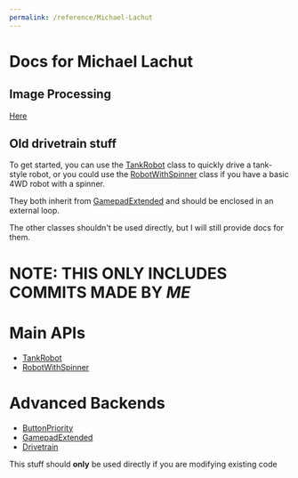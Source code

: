 ```yaml
---
permalink: /reference/Michael-Lachut
---
```


# Docs for Michael Lachut

## Image Processing
[Here](./Michael-Lachut/image-pain)

## Old drivetrain stuff

To get started, you can use the [TankRobot](./Michael-Lachut/TankRobot) class to quickly drive a tank-style robot,
or you could use the [RobotWithSpinner](./Michael-Lachut/RobotWithSpinner) class if you have a basic 4WD robot with a spinner.

They both inherit from [GamepadExtended](./Michael-Lachut/backend/GamepadExtended) and should be enclosed in an external loop.

The other classes shouldn't be used directly, but I will still provide docs for them.


# NOTE: THIS ONLY INCLUDES COMMITS MADE BY _ME_

# Main APIs

  * [TankRobot](./Michael-Lachut/TankRobot)
  * [RobotWithSpinner](./Michael-Lachut/RobotWithSpinner)

# Advanced Backends
  
  * [ButtonPriority](./Michael-Lachut/backend/ButtonPriority)
  * [GamepadExtended](./Michael-Lachut/backend/GamepadExtended)
  * [Drivetrain](./Michael-Lachut/backend/Drivetrain)

This stuff should **only** be used directly if you are modifying existing code